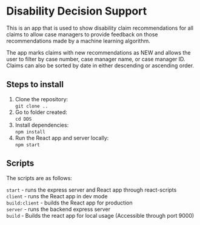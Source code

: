 # Disability Decision Support

This is an app that is used to show disability claim recommendations for all claims to allow case managers to provide feedback on those recommendations made by a machine learning algorithm. 

The app marks claims with new recommendations as NEW and allows the user to filter by case number, case manager name, or case manager ID. Claims can also be sorted by date in either descending or ascending order.

## Steps to install

1. Clone the repository:  
`git clone ..`
2. Go to folder created:  
`cd DDS`
3. Install dependencies:  
`npm install`
4. Run the React app and server locally:  
`npm start`

## Scripts

The scripts are as follows:

`start` - runs the express server and React app through react-scripts  
`client` - runs the React app in dev mode  
`build:client` - builds the React app for production  
`server` - runs the backend express server  
`build` - Builds the react app for local usage (Accessible through port 9000)  
